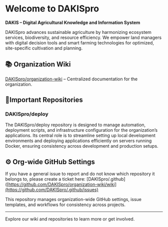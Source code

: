 # Welcome to DAKISpro

**DAKIS – Digital Agricultural Knowledge and Information System**

DAKISpro advances sustainable agriculture by harmonizing ecosystem services, biodiversity, and resource efficiency. We empower land managers with digital decision tools and smart farming technologies for optimized, site-specific cultivation and planning.

## 📚 Organization Wiki
[DAKISpro/organization-wiki](https://github.com/DAKISpro/organization-wiki/wiki) – Centralized documentation for the organization.

## 📂Important Repositories

### DAKISpro/deploy

The DAKISpro/deploy repository is designed to manage automation, deployment scripts, and infrastructure configuration for the organization’s applications. Its central role is to streamline setting up local development environments and deploying applications efficiently on servers running Docker, ensuring consistency across development and production setups.

## ⚙️ Org-wide GitHub Settings

If you have a general issue to report and do not know which repository it belongs to, please create a ticket here: [DAKISpro/.github]([https://github.com/DAKISpro/organization-wiki/wiki](https://github.com/DAKISpro/.github/issues) 

This repository manages organization-wide GitHub settings, issue templates, and workflows for consistency across projects.

---

Explore our wiki and repositories to learn more or get involved.
